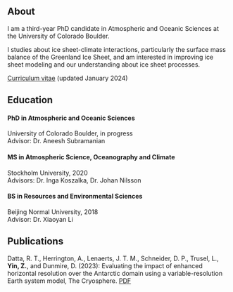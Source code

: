 ## About

I am a third-year PhD candidate in Atmospheric and Oceanic Sciences at the University of Colorado Boulder.

I studies about ice sheet-climate interactions, particularly the surface mass balance of the Greenland Ice Sheet, and am interested in improving ice sheet modeling and our understanding about ice sheet processes.

[Curriculum vitae](./assets/doc/CV_Ziqi_Yin_202401.pdf) (updated January 2024)


## Education

#### PhD in Atmospheric and Oceanic Sciences
University of Colorado Boulder, in progress
<br>
Advisor: Dr. Aneesh Subramanian

#### MS in Atmospheric Science, Oceanography and Climate
Stockholm University, 2020
<br>
Advisors: Dr. Inga Koszalka, Dr. Johan Nilsson

#### BS in Resources and Environmental Sciences
Beijing Normal University, 2018
<br>
Advisor: Dr. Xiaoyan Li


## Publications

Datta, R. T., Herrington, A., Lenaerts, J. T. M., Schneider, D. P., Trusel, L., <b>Yin, Z.</b>, and Dunmire, D. (2023): Evaluating the impact of enhanced horizontal resolution over the Antarctic domain using a variable-resolution Earth system model, The Cryosphere. [PDF](https://tc.copernicus.org/articles/17/3847/2023/tc-17-3847-2023.pdf)


